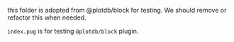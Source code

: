 this folder is adopted from @plotdb/block for testing. We should remove or refactor this when needed.

`index.pug` is for testing `@plotdb/block` plugin.

